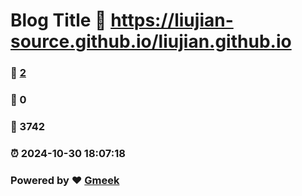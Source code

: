 # Blog Title :link: https://liujian-source.github.io/liujian.github.io 
### :page_facing_up: [2](https://liujian-source.github.io/liujian.github.io/tag.html) 
### :speech_balloon: 0 
### :hibiscus: 3742 
### :alarm_clock: 2024-10-30 18:07:18 
### Powered by :heart: [Gmeek](https://github.com/Meekdai/Gmeek)
